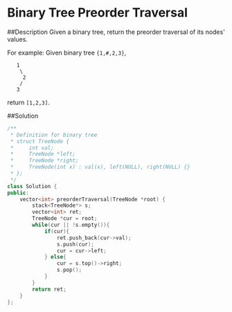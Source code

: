 Binary Tree Preorder Traversal
=======

##Description
Given a binary tree, return the preorder traversal of its nodes' values.

For example:
Given binary tree `{1,#,2,3}`,
```
   1
    \
     2
    /
   3
```
return `[1,2,3]`.

##Solution
```cpp
/**
 * Definition for binary tree
 * struct TreeNode {
 *     int val;
 *     TreeNode *left;
 *     TreeNode *right;
 *     TreeNode(int x) : val(x), left(NULL), right(NULL) {}
 * };
 */
class Solution {
public:
    vector<int> preorderTraversal(TreeNode *root) {
        stack<TreeNode*> s;
        vector<int> ret;
        TreeNode *cur = root;
        while(cur || !s.empty()){
            if(cur){
                ret.push_back(cur->val);
                s.push(cur);
                cur = cur->left;
            } else{
                cur = s.top()->right;
                s.pop();
            }
        }
        return ret;
    }
};
```